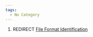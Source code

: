 ```yaml
---
tags:
  - No Category
---
```

1.  REDIRECT [File Format
    Identification](file_format_identification.md)